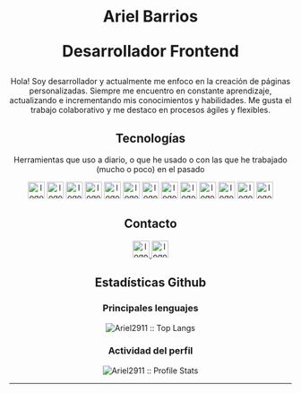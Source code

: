 

<h1 align="center">  
  <p>Ariel Barrios</p>
  <p>Desarrollador Frontend</p>
</h1>
<!--
<h2 align="center">¿Quién soy?</h2>
-->
<p align="center">
  Hola! Soy desarrollador y actualmente me enfoco en la creación de páginas personalizadas. Siempre me encuentro en constante aprendizaje, actualizando e incrementando mis conocimientos y habilidades. Me gusta el trabajo colaborativo y me destaco en procesos ágiles y flexibles.
</p>

<h2 align="center">Tecnologías</h2>

<p align="center">Herramientas que uso a diario, o que he usado o con las que he trabajado (mucho o poco) en el pasado</p>

<div align="center">
  <img src="https://ariel2911.github.io/portafolio/assets/icons/React.svg" alt="logo react" height="30" width="30">
  <img src="https://ariel2911.github.io/portafolio/assets/icons/TypeScript.svg" alt="logo typescript" height="30" width="30">
  <img src="https://ariel2911.github.io/portafolio/assets/icons/Styled-Component.svg" alt="logo styled-component" height="30" width="30">
  <img src="https://ariel2911.github.io/portafolio/assets/icons/JavaScript.svg" alt="logo javascript" height="30" width="30">
  <img src="https://ariel2911.github.io/portafolio/assets/icons/HTML.svg" alt="logo html" height="30" width="30">
  <img src="https://ariel2911.github.io/portafolio/assets/icons/CSS.svg" alt="logo css" height="30" width="30">
  <img src="https://ariel2911.github.io/portafolio/assets/icons/Pug.svg" alt="logo pug" height="30" width="30">
  <img src="https://ariel2911.github.io/portafolio/assets/icons/Sass.svg" alt="logo sass" height="30" width="30">
  <img src="https://ariel2911.github.io/portafolio/assets/icons/NPM.svg" alt="logo npm" height="30" width="30">
  <img src="https://ariel2911.github.io/portafolio/assets/icons/Gulp.svg" alt="logo gulp" height="30" width="30">
  <img src="https://ariel2911.github.io/portafolio/assets/icons/Webpack.svg" alt="logo webpack" height="30" width="30">
  <img src="https://ariel2911.github.io/portafolio/assets/icons/Git.svg" alt="logo git" height="30" width="30">
  <img src="https://ariel2911.github.io/portafolio/assets/icons/Figma.svg" alt="logo figma" height="30" width="30">
  <!--
  <img src="" alt="logo " height="30" width="30">
  <img src="" alt="logo " height="30" width="30">
  <img src="" alt="logo " height="30" width="30">
  <img src="" alt="logo " height="30" width="30">
  <img src="" alt="logo " height="30" width="30">
  -->
</div>

<h2 align="center">Contacto</h2>

<p align="center">
  <a href="mailto:ariel29111978@hotmail.com">
    <img src="https://i.imgur.com/a1VMcOg.png" alt="logo email" height="30" width="30">
  </a>
   <a href="https://www.linkedin.com/in/ariel-alejandro-barrios-0bb358199/" target="_blank">
    <img src="https://i.imgur.com/KFAq9X6.png" alt="logo linkedin" height="30" width="30">
  </a>
</p>

<h2 align="center">Estadísticas Github</h2>

<!--
<h3 align="center">Contador de visitantes :eyes:</h4>

<p align="center"><img src="https://profile-counter.glitch.me/{Ariel2911}/count.svg" alt="Ariel2911 :: Visitor's Count" /></p>
-->
<div>
<h3 align="center">Principales lenguajes</h4>

<p align="center">
  <img src="https://github-readme-stats.vercel.app/api/top-langs/?username=Ariel2911&langs_count=10&theme=tokyonight&layout=compact" alt="Ariel2911 :: Top Langs" />
</p>

<h3 align="center">Actividad del perfil</h4>

<p align="center">
  <img src="https://github-readme-stats.vercel.app/api?username=Ariel2911&show_icons=true&theme=synthwave" alt="Ariel2911 :: Profile Stats" />
</p>

</div>

---

<!--
<p align="center">
 <img width="100px" src="https://res.cloudinary.com/anuraghazra/image/upload/v1594908242/logo_ccswme.svg" align="center" alt="Github Readme Stats" />
 <h2 align="center">Perfil</h2>
</p>

### [Ariel Barrios](https://ariel2911.github.io/portafolio/)
> Desarrollador Frontend


<img src="https://komarev.com/ghpvc/?username=ariel" alt="ariel" />

<div>
 <p>
  Hola! Soy desarrollador y actualmente me enfoco en la creación de páginas personalizadas. Siempre me encuentro en constante aprendizaje, actualizando e   incrementando mis conocimientos y habilidades. Me gusta el trabajo colaborativo y me destaco en procesos ágiles y flexibles.
</p>
</div>

### Languages de programación 🌐

| [<img src="https://raw.githubusercontent.com/github/explore/80688e429a7d4ef2fca1e82350fe8e3517d3494d/topics/laravel/laravel.png" alt="Laravel" width="24">](https://laravel.com/) | [<img src="https://raw.githubusercontent.com/github/explore/80688e429a7d4ef2fca1e82350fe8e3517d3494d/topics/php/php.png" alt="php" width="38">](https://php.net/)  | [<img src="https://raw.githubusercontent.com/github/explore/80688e429a7d4ef2fca1e82350fe8e3517d3494d/topics/vue/vue.png" alt="Vue" width="24">](https://vuejs.org/)  |  [<img src="https://raw.githubusercontent.com/github/explore/80688e429a7d4ef2fca1e82350fe8e3517d3494d/topics/bootstrap/bootstrap.png" alt="Bootstrap" width="24">](https://getbootstrap.com/) |  [<img src="https://raw.githubusercontent.com/github/explore/80688e429a7d4ef2fca1e82350fe8e3517d3494d/topics/javascript/javascript.png" alt="jQuery" width="24">](https://jquery.com/) | [<img src="https://raw.githubusercontent.com/github/explore/80688e429a7d4ef2fca1e82350fe8e3517d3494d/topics/jquery/jquery.png" alt="jQuery" width="24">](https://jquery.com/)
|---|---|---|---|---|---|
 
### Herramientas 🛠️

| [<img src="https://raw.githubusercontent.com/github/explore/80688e429a7d4ef2fca1e82350fe8e3517d3494d/topics/mysql/mysql.png" alt="mysql" width="24">](https://www.mysql.com/) |  [<img src="https://raw.githubusercontent.com/github/explore/80688e429a7d4ef2fca1e82350fe8e3517d3494d/topics/firebase/firebase.png" alt="firebase" width="24">](https://firebase.google.com/) | [<img src="https://raw.githubusercontent.com/github/explore/80688e429a7d4ef2fca1e82350fe8e3517d3494d/topics/git/git.png" alt="Git" width="24">](https://git-scm.com/) |  [<img src="https://logonoid.com/images/phpstorm-logo.png" alt="Phpstorm" width="24">](https://www.jetbrains.com/phpstorm/) | [<img src="https://upload.wikimedia.org/wikipedia/commons/thumb/2/2d/Visual_Studio_Code_1.18_icon.svg/1200px-Visual_Studio_Code_1.18_icon.svg.png" alt="vscode" width="24">](https://code.visualstudio.com/) | [<img src="https://raw.githubusercontent.com/github/explore/80688e429a7d4ef2fca1e82350fe8e3517d3494d/topics/ubuntu/ubuntu.png" alt="Ubuntu" width="24">](https://ubuntu.com/)  |  [<img src="https://raw.githubusercontent.com/github/explore/80688e429a7d4ef2fca1e82350fe8e3517d3494d/topics/redis/redis.png" alt="Redis" width="24">](https://redis.io/) | Varnish Cache | many more...
|---|---|---|---|---|---|---|---|---|

### Estadísticas Github

[![Anand K. Mainali GitHub Stats](https://github-readme-stats.vercel.app/api?username=Ariel2911&show_icons=true&count_private=true)](https://github.com/Ariel2911)

### Github Repos

[![ReadMe Card](https://github-readme-stats.vercel.app/api/pin/?username=Ariel2911&repo=e-commerce_barrios&show_owner=true)](https://github.com/Ariel2911/e-commerce_barrios)
[![ReadMe Card](https://github-readme-stats.vercel.app/api/pin/?username=Ariel2911&repo=Junior01_sunnyside-agency-landing-page-main&show_owner=true)](https://github.com/Ariel2911/Junior01_sunnyside-agency-landing-page-main)

<h3> 🤝🏻 Contacto </h3>

<p align="center">
<a href="" target="_blank"><img alt="Website" src="https://img.shields.io/badge/Website-www.ariel.com.np-blue?style=flat&logo=google-chrome"></a>
<a href="" target="_blank"><img alt="LinkedIn" src="https://img.shields.io/badge/LinkedIn-@ariel-blue?style=flat&logo=linkedin"></a>
<a href="mailto:ariel@gmal.com"><img alt="Email" src="https://img.shields.io/badge/Email-ariel@gmail.com-blue?style=flat&logo=gmail"></a>
</p>
-->


<!--
**Ariel2911/Ariel2911** is a ✨ _special_ ✨ repository because its `README.md` (this file) appears on your GitHub profile.

Here are some ideas to get you started:

- 🔭 I’m currently working on ...
- 🌱 I’m currently learning ...
- 👯 I’m looking to collaborate on ...
- 🤔 I’m looking for help with ...
- 💬 Ask me about ...
- 📫 How to reach me: ...
- 😄 Pronouns: ...
- ⚡ Fun fact: ...
-->

